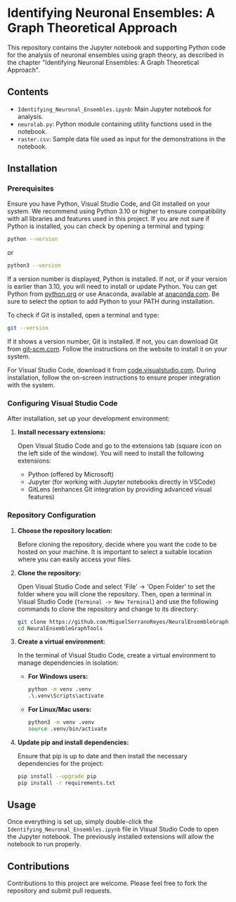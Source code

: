 
# Identifying Neuronal Ensembles: A Graph Theoretical Approach

This repository contains the Jupyter notebook and supporting Python code for the analysis of neuronal ensembles using graph theory, as described in the chapter "Identifying Neuronal Ensembles: A Graph Theoretical Approach".

## Contents

- `Identifying_Neuronal_Ensembles.ipynb`: Main Jupyter notebook for analysis.
- `neurolab.py`: Python module containing utility functions used in the notebook.
- `raster.csv`: Sample data file used as input for the demonstrations in the notebook.

## Installation

### Prerequisites

Ensure you have Python, Visual Studio Code, and Git installed on your system. We recommend using Python 3.10 or higher to ensure compatibility with all libraries and features used in this project. If you are not sure if Python is installed, you can check by opening a terminal and typing:

```bash
python --version
```

or

```bash
python3 --version
```

If a version number is displayed, Python is installed. If not, or if your version is earlier than 3.10, you will need to install or update Python. You can get Python from [python.org](https://www.python.org/downloads/) or use Anaconda, available at [anaconda.com](https://www.anaconda.com/products/distribution). Be sure to select the option to add Python to your PATH during installation.

To check if Git is installed, open a terminal and type:

```bash
git --version
```

If it shows a version number, Git is installed. If not, you can download Git from [git-scm.com](https://git-scm.com/downloads). Follow the instructions on the website to install it on your system.

For Visual Studio Code, download it from [code.visualstudio.com](https://code.visualstudio.com/). During installation, follow the on-screen instructions to ensure proper integration with the system.

### Configuring Visual Studio Code

After installation, set up your development environment:

1. **Install necessary extensions:**

   Open Visual Studio Code and go to the extensions tab (square icon on the left side of the window). You will need to install the following extensions:
   - Python (offered by Microsoft)
   - Jupyter (for working with Jupyter notebooks directly in VSCode)
   - GitLens (enhances Git integration by providing advanced visual features)

### Repository Configuration

1. **Choose the repository location:**

   Before cloning the repository, decide where you want the code to be hosted on your machine. It is important to select a suitable location where you can easily access your files.

2. **Clone the repository:**

   Open Visual Studio Code and select 'File' -> 'Open Folder' to set the folder where you will clone the repository. Then, open a terminal in Visual Studio Code (`Terminal -> New Terminal`) and use the following commands to clone the repository and change to its directory:

   ```bash
   git clone https://github.com/MiguelSerranoReyes/NeuralEnsembleGraphTools.git
   cd NeuralEnsembleGraphTools
   ```

3. **Create a virtual environment:**

   In the terminal of Visual Studio Code, create a virtual environment to manage dependencies in isolation:

   - **For Windows users:**
     ```cmd
     python -m venv .venv
     .\.venv\Scripts\activate
     ```

   - **For Linux/Mac users:**
     ```bash
     python3 -m venv .venv
     source .venv/bin/activate
     ```

4. **Update pip and install dependencies:**

   Ensure that pip is up to date and then install the necessary dependencies for the project:

   ```bash
   pip install --upgrade pip
   pip install -r requirements.txt
   ```

## Usage

Once everything is set up, simply double-click the `Identifying_Neuronal_Ensembles.ipynb` file in Visual Studio Code to open the Jupyter notebook. The previously installed extensions will allow the notebook to run properly.

## Contributions

Contributions to this project are welcome. Please feel free to fork the repository and submit pull requests.
